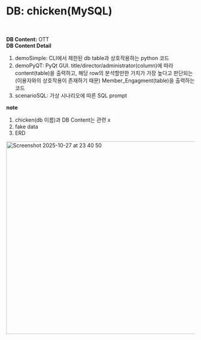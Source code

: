 # DB: chicken(MySQL)<br>
<br>

__DB Content:__ OTT<br>
__DB Content Detail__ <br>
1. demoSimple: CLI에서 제한된 db table과 상호작용하는 python 코드
2. demoPyQT: PyQt GUI. title/director/administrator(column)에 따라 content(table)을 출력하고, 해당 row의 분석할만한 가치가 가장 높다고 판단되는(이용자와의 상호작용이 존재하기 때문) Member_Engagment(table)을 출력하는 코드
3. scenarioSQL: 가상 시나리오에 따른 SQL prompt <br>

__note__ <br>
1. chicken(db 이름)과 DB Content는 관련 x
2. fake data
3. ERD
<img width="972" height="514" alt="Screenshot 2025-10-27 at 23 40 50" src="https://github.com/user-attachments/assets/675f42c0-54fa-445c-bb1e-ac3228b03f8b" />
